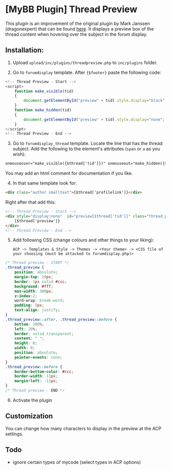 # [MyBB Plugin] Thread Preview

This plugin is an improvement of the original plugin by Mark Janssen (dragonexpert) that can be found [here](https://mods.mybb.com/view/thread-preview). It displays a preview box of the thread content when hovering over the subject in the forum display.

## Installation:

1. Upload `upload/inc/plugins/threadpreview.php` to `inc/plugins` folder.

2. Go to `forumdisplay` template. After `{$footer}` paste the following code:
```js
<!-- Thread Preview - Start -->
<script>
	function make_visible(tid)
	{
		document.getElementById("preview" + tid).style.display="block";
	}
	function make_hidden(tid)
	{
		document.getElementById("preview" + tid).style.display="none";
	}
</script>
<!-- Thread Preview - End -->
```

3. Go to `forumdisplay_thread` template.  Locate the line that has the thread subject.  Add the following to the element's attributes (`span` or `a` as you wish):
```html
onmouseover="make_visible({$thread['tid']})" onmouseout="make_hidden({$thread['tid']})"
```

You may add an html comment for documentation if you like.

4. In that same template look for:

```html
<div class="author smalltext">{$thread['profilelink']}</div>
```

Right after that add this:
```html
<!-- Thread Preview - Start -->
<div style="display:none"  id="preview{$thread['tid']}" class="thread_preview">
    {$thread['preview']}
</div>
<!-- Thread Preview - End -->
```

5. Add following CSS (change colours and other things to your liking):

   `ACP -> Templates & Style -> Themes -> <Your theme> -> <CSS file of your choosing (must be attacked to forumdisplay.php)>`

```css
/* Thread preview - START */
.thread_preview {
	position: absolute;
	margin-top: 10px;
	border: 1px solid #ccc;
	background: #fff;
	max-width: 300px;
	z-index:2;
	word-wrap: break-word;
	padding: 5px;
	text-align: justify;
}
.thread_preview::after, .thread_preview::before {
	bottom: 100%;
	left: 20%;
	border: solid transparent;
	content: " ";
	height: 0;
	width: 0;
	position: absolute;
	pointer-events: none;
}
.thread_preview::before {
	border-bottom-color: #ccc;
	border-width: 11px;
	margin-left: -11px;
}
/* Thread preview - END */
```

6. Activate the plugin

## Customization

You can change how many characters to display in the preview at the ACP settings.

## Todo

- ignore certain types of mycode (select types in ACP options)

